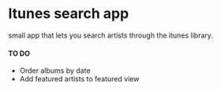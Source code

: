 # Itunes search app
small app that lets you search artists through the itunes library.

#### TO DO
* Order albums by date
* Add featured artists to featured view
